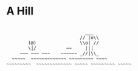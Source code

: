 # A Hill
```text

                             ___
                           // |o\\
        (@)                \\o| //
        \|/           ~~     |||
     ~~~ ~~~ ~~~    ~~~~~~ _//|\\_
  ~~~~~  ~~~~~~~~~~~~~ ~~~~~~~~~ ~~~~
~~~~~~~~~  ~~~~~~~~~~~~~ ~~~~~ ~~~~~~~~~ ~~~~~

```